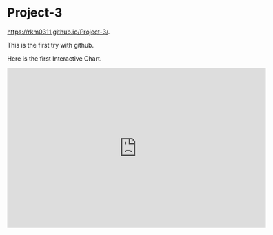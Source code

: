 # Project-3
https://rkm0311.github.io/Project-3/.


This is the first try with github.

Here is the first Interactive Chart.


<iframe width="600" height="371" seamless frameborder="0" scrolling="no" src="https://docs.google.com/spreadsheets/d/1OatbuLZU7qy3oAVHasGeCThOSG4GByVXBxeeyHexV44/pubchart?oid=115097127&amp;format=interactive"></iframe>


